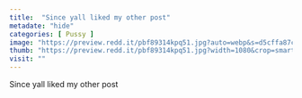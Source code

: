 ```yaml
---
title:  "Since yall liked my other post"
metadate: "hide"
categories: [ Pussy ]
image: "https://preview.redd.it/pbf89314kpq51.jpg?auto=webp&s=d5cffa87cf4f8228ff431f9213d2041d6e14b5d1"
thumb: "https://preview.redd.it/pbf89314kpq51.jpg?width=1080&crop=smart&auto=webp&s=8bf7d34c164a5c2256ece9f3e1aee6b99db19f76"
visit: ""
---
```

Since yall liked my other post

